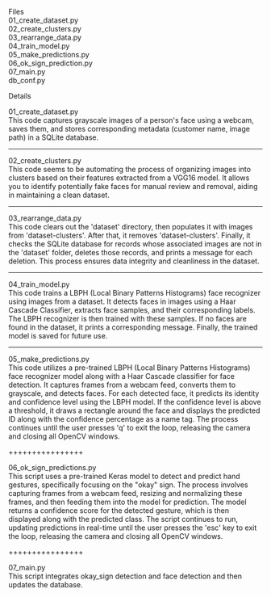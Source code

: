 

Files<br>
01_create_dataset.py<br>
02_create_clusters.py<br>
03_rearrange_data.py<br>
04_train_model.py<br>
05_make_predictions.py<br>
06_ok_sign_prediction.py<br>
07_main.py<br>
db_conf.py<br>

Details<br>

01_create_dataset.py<br>
This code captures grayscale images of a person's face using a webcam, saves them, and stores corresponding metadata (customer name, image path) in a SQLite database.

------

02_create_clusters.py<br>
This code seems to be automating the process of organizing images into clusters based on their features extracted from a VGG16 model. It allows you to identify potentially fake faces for manual review and removal, aiding in maintaining a clean dataset.

------

03_rearrange_data.py<br>
This code clears out the 'dataset' directory, then populates it with images from 'dataset-clusters'. After that, it removes 'dataset-clusters'. Finally, it checks the SQLite database for records whose associated images are not in the 'dataset' folder, deletes those records, and prints a message for each deletion. This process ensures data integrity and cleanliness in the dataset.

------

04_train_model.py<br>
This code trains a LBPH (Local Binary Patterns Histograms) face recognizer using images from a dataset. It detects faces in images using a Haar Cascade Classifier, extracts face samples, and their corresponding labels. The LBPH recognizer is then trained with these samples. If no faces are found in the dataset, it prints a corresponding message. Finally, the trained model is saved for future use.

------

05_make_predictions.py<br>
This code utilizes a pre-trained LBPH (Local Binary Patterns Histograms) face recognizer model along with a Haar Cascade classifier for face detection. It captures frames from a webcam feed, converts them to grayscale, and detects faces. For each detected face, it predicts its identity and confidence level using the LBPH model. If the confidence level is above a threshold, it draws a rectangle around the face and displays the predicted ID along with the confidence percentage as a name tag. The process continues until the user presses 'q' to exit the loop, releasing the camera and closing all OpenCV windows.

++++++++++++++++

06_ok_sign_predictions.py<br>
This script uses a pre-trained Keras model to detect and predict hand gestures, specifically focusing on the "okay" sign. The process involves capturing frames from a webcam feed, resizing and normalizing these frames, and then feeding them into the model for prediction. The model returns a confidence score for the detected gesture, which is then displayed along with the predicted class. The script continues to run, updating predictions in real-time until the user presses the 'esc' key to exit the loop, releasing the camera and closing all OpenCV windows.

++++++++++++++++

07_main.py<br>
This script integrates okay_sign detection and face detection and then updates the database.




